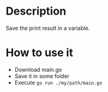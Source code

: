 # Description

Save the print result in a variable.

# How to use it

* Download main.go
* Save it in some folder
* Execute `go run ./my/path/main.go`
